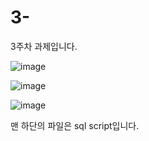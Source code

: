 # 3-
3주차 과제입니다.

 ![image](https://user-images.githubusercontent.com/52922458/165937396-2f31598c-a5e1-4b68-b112-1f139abef4fd.png)
 
 
![image](https://user-images.githubusercontent.com/52922458/165937422-bac6e87f-98ee-4ec9-a1fd-9c37463698eb.png)


![image](https://user-images.githubusercontent.com/52922458/165937445-704ba433-159b-47f0-baff-6c0e15fa6447.png)

맨 하단의 파일은 sql script입니다.
